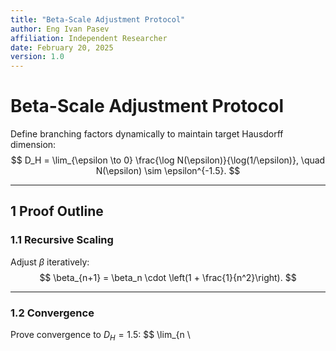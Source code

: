 ```yaml
---
title: "Beta-Scale Adjustment Protocol"
author: Eng Ivan Pasev
affiliation: Independent Researcher
date: February 20, 2025
version: 1.0
---
```


# Beta-Scale Adjustment Protocol

Define branching factors dynamically to maintain target Hausdorff dimension:
$$
D_H = \lim_{\epsilon \to 0} \frac{\log N(\epsilon)}{\log(1/\epsilon)}, \quad N(\epsilon) \sim \epsilon^{-1.5}.
$$

---

## **1 Proof Outline**

### **1.1 Recursive Scaling**
Adjust $\beta$ iteratively:
$$
\beta_{n+1} = \beta_n \cdot \left(1 + \frac{1}{n^2}\right).
$$

---

### **1.2 Convergence**
Prove convergence to $D_H = 1.5$:
$$
\lim_{n \